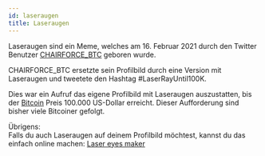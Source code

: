 ```yaml
---
id: laseraugen
title: Laseraugen
---
```


Laseraugen sind ein Meme, welches am 16. Februar 2021 durch den Twitter Benutzer [CHAIRFORCE_BTC](https://twitter.com/CHAIRFORCE_BTC) geboren wurde.

CHAIRFORCE_BTC ersetzte sein Profilbild durch eine Version mit Laseraugen und tweetete den Hashtag #LaserRayUntil100K.

Dies war ein Aufruf das eigene Profilbild mit Laseraugen auszustatten, bis der [Bitcoin](../b/bitcoin) Preis 100.000 US-Dollar erreicht.
Dieser Aufforderung sind bisher viele Bitcoiner gefolgt.

Übrigens:  
Falls du auch Laseraugen auf deinem Profilbild möchtest, kannst du das einfach online machen: [Laser eyes maker](https://memed.io/laser-eyes-meme-maker)
